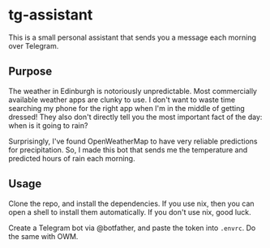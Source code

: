 # tg-assistant
This is a small personal assistant that sends you a message each morning over Telegram.

## Purpose
The weather in Edinburgh is notoriously unpredictable.
Most commercially available weather apps are clunky to use.
I don't want to waste time searching my phone for the right app when I'm in the middle of getting dressed!
They also don't directly tell you the most important fact of the day: when is it going to rain?

Surprisingly, I've found OpenWeatherMap to have very reliable predictions for precipitation.
So, I made this bot that sends me the temperature and predicted hours of rain each morning.

## Usage
Clone the repo, and install the dependencies.
If you use nix, then you can open a shell to install them automatically.
If you don't use nix, good luck.

Create a Telegram bot via @botfather, and paste the token into `.envrc`. Do the same with OWM.
